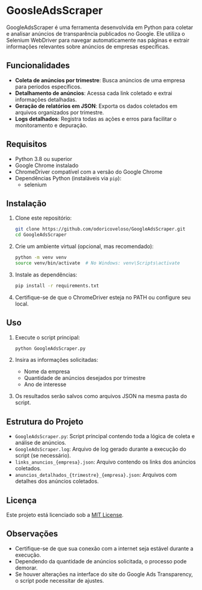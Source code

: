 # GoosleAdsScraper

GoogleAdsScraper é uma ferramenta desenvolvida em Python para coletar e analisar anúncios de transparência publicados no Google. Ele utiliza o Selenium WebDriver para navegar automaticamente nas páginas e extrair informações relevantes sobre anúncios de empresas específicas.

## Funcionalidades

- **Coleta de anúncios por trimestre**: Busca anúncios de uma empresa para períodos específicos.
- **Detalhamento de anúncios**: Acessa cada link coletado e extrai informações detalhadas.
- **Geração de relatórios em JSON**: Exporta os dados coletados em arquivos organizados por trimestre.
- **Logs detalhados**: Registra todas as ações e erros para facilitar o monitoramento e depuração.

## Requisitos

- Python 3.8 ou superior
- Google Chrome instalado
- ChromeDriver compatível com a versão do Google Chrome
- Dependências Python (instaláveis via `pip`):
  - selenium

## Instalação

1. Clone este repositório:
   ```bash
   git clone https://github.com/odoricoveloso/GoogleAdsScraper.git
   cd GoogleAdsScraper
   ```

2. Crie um ambiente virtual (opcional, mas recomendado):
   ```bash
   python -m venv venv
   source venv/bin/activate  # No Windows: venv\Scripts\activate
   ```

3. Instale as dependências:
   ```bash
   pip install -r requirements.txt
   ```

4. Certifique-se de que o ChromeDriver esteja no PATH ou configure seu local.

## Uso

1. Execute o script principal:
   ```bash
   python GoogleAdsScraper.py
   ```

2. Insira as informações solicitadas:
   - Nome da empresa
   - Quantidade de anúncios desejados por trimestre
   - Ano de interesse

3. Os resultados serão salvos como arquivos JSON na mesma pasta do script.

## Estrutura do Projeto

- `GoogleAdsScraper.py`: Script principal contendo toda a lógica de coleta e análise de anúncios.
- `GoogleAdsScraper.log`: Arquivo de log gerado durante a execução do script (se necessário).
- `links_anuncios_{empresa}.json`: Arquivo contendo os links dos anúncios coletados.
- `anuncios_detalhados_{trimestre}_{empresa}.json`: Arquivos com detalhes dos anúncios coletados.

## Licença

Este projeto está licenciado sob a [MIT License](LICENSE).

## Observações

- Certifique-se de que sua conexão com a internet seja estável durante a execução.
- Dependendo da quantidade de anúncios solicitada, o processo pode demorar.
- Se houver alterações na interface do site do Google Ads Transparency, o script pode necessitar de ajustes.

